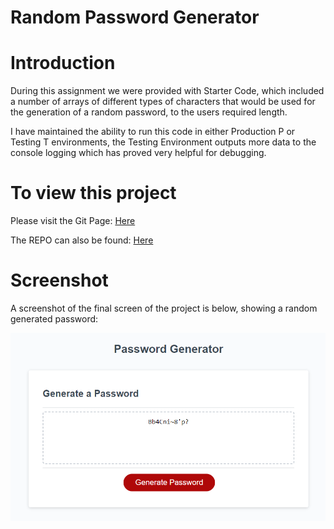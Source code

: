 # Random Password Generator

# Introduction

During this assignment we were provided with Starter Code, which included a number of arrays of different types of characters that would be used for the generation of a random password, to the users required length. 

I have maintained the ability to run this code in either Production P or Testing T environments, the Testing Environment outputs more data to the console logging which has proved very helpful for debugging. 

# To view this project

Please visit the Git Page: <a href="https://ucstuart.github.io/UoBPasswordGenerator/"> Here </a>


The REPO can also be found: <a href="https://github.com/ucstuart/UoBPasswordGenerator"> Here </a>

# Screenshot

A screenshot of the final screen of the project is below, showing a random generated password:

<img src="./ASSETS/SCREENSHOT/ScreenShot.PNG">



